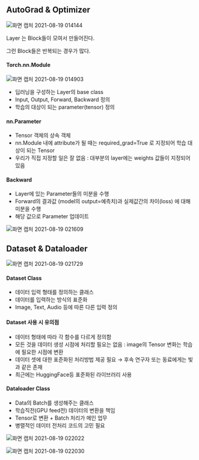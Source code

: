 ## AutoGrad & Optimizer

![화면 캡처 2021-08-19 014144](https://user-images.githubusercontent.com/88299729/129942907-424563c8-4bc0-4954-a9b7-196766b32560.png)

Layer 는 Block들이 모여서 만들어진다.

그런 Block들은 반복되는 경우가 많다.



#### Torch.nn.Module

![화면 캡처 2021-08-19 014903](https://user-images.githubusercontent.com/88299729/129942938-edb6ebc7-23c7-403c-8e68-d8ca878d6f17.png)

* 딥러닝을 구성하는 Layer의 base class  
* Input, Output, Forward, Backward 정의 
* 학습의 대상이 되는 parameter(tensor) 정의



#### nn.Parameter

* Tensor 객체의 상속 객체  
* nn.Module 내에 attribute가 될 때는 required_grad=True 로 지정되어 학습 대상이 되는 Tensor  
* 우리가 직접 지정할 일은 잘 없음 : 대부분의 layer에는 weights 값들이 지정되어 있음



#### Backward

* Layer에 있는 Parameter들의 미분을 수행  
* Forward의 결과값 (model의 output=예측치)과 실제값간의 차이(loss) 에 대해 미분을 수행 
* 해당 값으로 Parameter 업데이트



![화면 캡처 2021-08-19 021609](https://user-images.githubusercontent.com/88299729/129942970-e1eafc57-edd3-4e05-921a-a1b378052645.png)



## Dataset & Dataloader

![화면 캡처 2021-08-19 021729](https://user-images.githubusercontent.com/88299729/129943494-584cabb5-22b6-460c-a494-67ab8554a29d.png)



#### Dataset Class

* 데이터 입력 형태를 정의하는 클래스 
* 데이터를 입력하는 방식의 표준화 
* Image, Text, Audio 등에 따른 다른 입력 정의

 

#### Dataset 사용 시 유의점

* 데이터 형태에 따라 각 함수를 다르게 정의함 
* 모든 것을 데이터 생성 시점에 처리할 필요는 없음 : image의 Tensor 변화는 학습에 필요한 시점에 변환 
* 데이터 셋에 대한 표준화된 처리방법 제공 필요 → 후속 연구자 또는 동료에게는 빛과 같은 존재 
* 최근에는 HuggingFace등 표준화된 라이브러리 사용



#### Dataloader Class

* Data의 Batch를 생성해주는 클래스 
* 학습직전(GPU feed전) 데이터의 변환을 책임 
* Tensor로 변환 + Batch 처리가 메인 업무 
* 병렬적인 데이터 전처리 코드의 고민 필요



![화면 캡처 2021-08-19 022022](https://user-images.githubusercontent.com/88299729/129943520-6fe28c8a-1137-4931-a7c1-7d7cd6732b96.png)

![화면 캡처 2021-08-19 022030](https://user-images.githubusercontent.com/88299729/129943538-57db0cd8-73a7-4c59-a01d-e2c8ed615a58.png)

